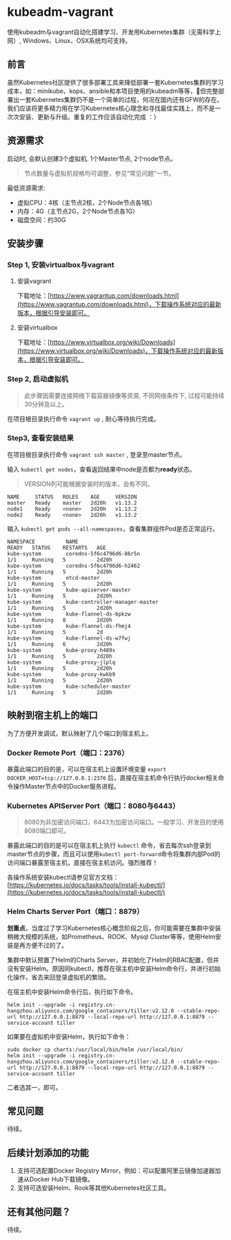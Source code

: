 # kubeadm-vagrant

使用kubeadm与vagrant自动化搭建学习、开发用Kubernetes集群（无需科学上网）, Windows、Linux、OSX系统均可支持。

## 前言

虽然Kubernetes社区提供了很多部署工具来降低部署一套Kubernetes集群的学习成本，如：minikube、kops、ansible和本项目使用的kubeadm等等，但完整部署出一套Kubernetes集群仍不是一个简单的过程，何况在国内还有GFW的存在。
我们应该将更多精力用在学习Kubernetes核心理念和寻找最佳实践上，而不是一次次安装、更新与升级。重复的工作应该自动化完成 ：）

## 资源需求

启动时, 会默认创建3个虚拟机. 1个Master节点, 2个node节点。

> 节点数量与虚拟机规格均可调整，参见“常见问题”一节。

最低资源需求:

* 虚拟CPU：4核（主节点2核，2个Node节点各1核）
* 内存：4G（主节点2G，2个Node节点各1G）
* 磁盘空间：约30G

## 安装步骤

### Step 1, 安装virtualbox与vagrant

1. 安装vagrant

    下载地址：[https://www.vagrantup.com/downloads.html](https://www.vagrantup.com/downloads.html)，下载操作系统对应的最新版本，根据引导安装即可。

2. 安装virtualbox

    下载地址：[https://www.virtualbox.org/wiki/Downloads](https://www.virtualbox.org/wiki/Downloads)，下载操作系统对应的最新版本，根据引导安装即可。

### Step 2, 启动虚拟机

> 此步骤因需要连接网络下载容器镜像等资源, 不同网络条件下, 过程可能持续30分钟及以上。

在项目根目录执行命令 `vagrant up` , 耐心等待执行完成。

### Step3, 查看安装结果

在项目根目录执行命令 `vagrant ssh master` , 登录至master节点。

输入 `kubectl get nodes`，查看返回结果中node是否都为**ready**状态。

> VERSION列可能根据安装时的版本，会有不同。

```console
NAME     STATUS   ROLES    AGE     VERSION
master   Ready    master   2d20h   v1.13.2
node1    Ready    <none>   2d20h   v1.13.2
node2    Ready    <none>   2d20h   v1.13.2
```

输入 `kubectl get pods --all-namespaces`，查看集群组件Pod是否正常运行。

```console
NAMESPACE          NAME                                                READY   STATUS    RESTARTS   AGE
kube-system        coredns-5f6c4796d6-86r5n                            1/1     Running   5          2d20h
kube-system        coredns-5f6c4796d6-h2462                            1/1     Running   5          2d20h
kube-system        etcd-master                                         1/1     Running   5          2d20h
kube-system        kube-apiserver-master                               1/1     Running   5          2d20h
kube-system        kube-controller-manager-master                      1/1     Running   5          2d20h
kube-system        kube-flannel-ds-6pkzw                               1/1     Running   8          2d20h
kube-system        kube-flannel-ds-fhmj4                               1/1     Running   5          2d
kube-system        kube-flannel-ds-w7fwj                               1/1     Running   6          2d20h
kube-system        kube-proxy-h489s                                    1/1     Running   5          2d20h
kube-system        kube-proxy-jlplq                                    1/1     Running   5          2d20h
kube-system        kube-proxy-kwkb9                                    1/1     Running   5          2d20h
kube-system        kube-scheduler-master                               1/1     Running   5          2d20h
```

## 映射到宿主机上的端口

为了方便开发调试，默认映射了几个端口到宿主机上。

### Docker Remote Port（端口：2376）

暴露此端口的目的是，可以在宿主机上设置环境变量 `export DOCKER_HOST=tcp://127.0.0.1:2376` 后，直接在宿主机命令行执行docker相关命令操作Master节点中的Docker服务进程。

### Kubernetes APIServer Port（端口：8080与6443）

> 8080为非加密访问端口，6443为加密访问端口。一般学习、开发目的使用8080端口即可。

暴露此端口的目的是可以在宿主机上执行 `kubectl` 命令，省去每次ssh登录到master节点的步骤，而且可以使用`kubectl port-forward`命令将集群内部Pod的访问端口暴露至宿主机，直接在宿主机访问。强烈推荐！

各操作系统安装kubectl请参见官方文档：[https://kubernetes.io/docs/tasks/tools/install-kubectl/](https://kubernetes.io/docs/tasks/tools/install-kubectl/)

### Helm Charts Server Port（端口：8879）

**划重点**，当度过了学习Kubernetes核心概念阶段之后，你可能需要在集群中安装稍微大规模的系统，如Prometheus、ROOK、Mysql Cluster等等，使用Helm安装是再方便不过的了。

集群中默认预置了Helm的Charts Server，并初始化了Helm的RBAC配置，但并没有安装Helm。原因同kubectl，推荐在宿主机中安装Helm命令行，并进行初始化操作，省去来回登录虚拟机的繁琐。

在宿主机中安装Helm命令行后，执行如下命令。

```shell
helm init --upgrade -i registry.cn-hangzhou.aliyuncs.com/google_containers/tiller:v2.12.0 --stable-repo-url http://127.0.0.1:8879 --local-repo-url http://127.0.0.1:8879 --service-account tiller
```

如果要在虚拟机中安装Helm，执行如下命令：

```shell
sudo docker cp charts:/usr/local/bin/helm /usr/local/bin/
helm init --upgrade -i registry.cn-hangzhou.aliyuncs.com/google_containers/tiller:v2.12.0 --stable-repo-url http://127.0.0.1:8879 --local-repo-url http://127.0.0.1:8879 --service-account tiller

```

二者选其一，即可。

## 常见问题

待续。

## 后续计划添加的功能

1. 支持可选配置Docker Registry Mirror，例如：可以配置阿里云镜像加速器加速从Docker Hub下载镜像。
2. 支持可选安装Helm、Rook等其他Kubernetes社区工具。

## 还有其他问题？

待续。
